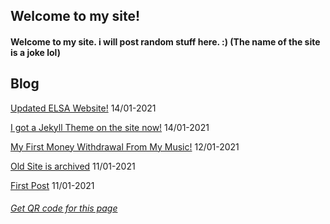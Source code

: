 ## Welcome to my site!
#### Welcome to my site. i will post random stuff here. :) (The name of the site is a joke lol)
## Blog
[Updated ELSA Website!](https://sastofficial.github.io/pages/blog/elsa%20site%20update) 14/01-2021

[I got a Jekyll Theme on the site now!](https://sastofficial.github.io/pages/blog/jekyll%20theme) 14/01-2021

[My First Money Withdrawal From My Music!](https://sastofficial.github.io/pages/blog/first%20amuse%20withdrawal) 12/01-2021

[Old Site is archived](https://sastofficial.github.io/pages/blog/oldsite) 11/01-2021

[First Post](https://sastofficial.github.io/pages/blog/first%20post) 11/01-2021
###### [Get QR code for this page](https://sastofficial.github.io/assets/img/qr/main%20page.png)
